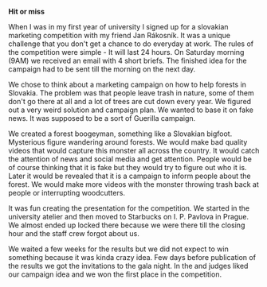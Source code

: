 **Hit or miss**

When I was in my first year of university I signed up for a slovakian marketing competition with my friend Jan Rákosník. It was a unique challenge that you don&#39;t get a chance to do everyday at work. The rules of the competition were simple - It will last 24 hours. On Saturday morning (9AM) we received an email with 4 short briefs. The finished idea for the campaign had to be sent till the morning on the next day.

We chose to think about a marketing campaign on how to help forests in Slovakia. The problem was that people leave trash in nature, some of them don&#39;t go there at all and a lot of trees are cut down every year. We figured out a very weird solution and campaign plan. We wanted to base it on fake news. It was supposed to be a sort of Guerilla campaign.

We created a forest boogeyman, something like a Slovakian bigfoot. Mysterious figure wandering around forests. We would make bad quality videos that would capture this monster all across the country. It would catch the attention of news and social media and get attention. People would be of course thinking that it is fake but they would try to figure out who it is. Later it would be revealed that it is a campaign to inform people about the forest. We would make more videos with the monster throwing trash back at people or interrupting woodcutters.

It was fun creating the presentation for the competition. We started in the university atelier and then moved to Starbucks on I. P. Pavlova in Prague. We almost ended up locked there because we were there till the closing hour and the staff crew forgot about us.

We waited a few weeks for the results but we did not expect to win something because it was kinda crazy idea. Few days before publication of the results we got the invitations to the gala night. In the and judges liked our campaign idea and we won the first place in the competition.
